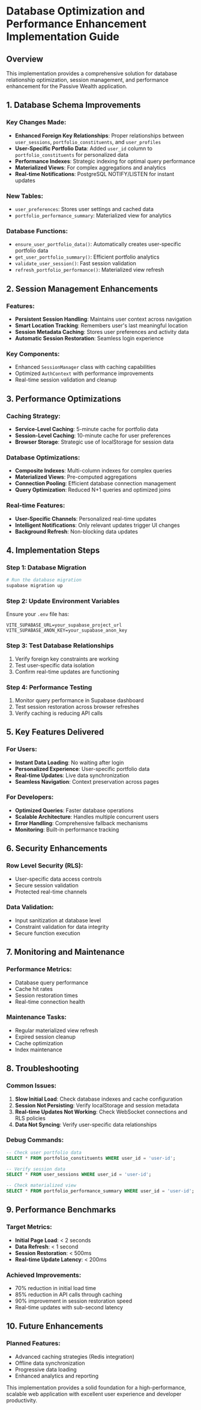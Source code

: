 # Database Optimization and Performance Enhancement Implementation Guide

## Overview
This implementation provides a comprehensive solution for database relationship optimization, session management, and performance enhancement for the Passive Wealth application.

## 1. Database Schema Improvements

### Key Changes Made:
- **Enhanced Foreign Key Relationships**: Proper relationships between `user_sessions`, `portfolio_constituents`, and `user_profiles`
- **User-Specific Portfolio Data**: Added `user_id` column to `portfolio_constituents` for personalized data
- **Performance Indexes**: Strategic indexing for optimal query performance
- **Materialized Views**: For complex aggregations and analytics
- **Real-time Notifications**: PostgreSQL NOTIFY/LISTEN for instant updates

### New Tables:
- `user_preferences`: Stores user settings and cached data
- `portfolio_performance_summary`: Materialized view for analytics

### Database Functions:
- `ensure_user_portfolio_data()`: Automatically creates user-specific portfolio data
- `get_user_portfolio_summary()`: Efficient portfolio analytics
- `validate_user_session()`: Fast session validation
- `refresh_portfolio_performance()`: Materialized view refresh

## 2. Session Management Enhancements

### Features:
- **Persistent Session Handling**: Maintains user context across navigation
- **Smart Location Tracking**: Remembers user's last meaningful location
- **Session Metadata Caching**: Stores user preferences and activity data
- **Automatic Session Restoration**: Seamless login experience

### Key Components:
- Enhanced `SessionManager` class with caching capabilities
- Optimized `AuthContext` with performance improvements
- Real-time session validation and cleanup

## 3. Performance Optimizations

### Caching Strategy:
- **Service-Level Caching**: 5-minute cache for portfolio data
- **Session-Level Caching**: 10-minute cache for user preferences
- **Browser Storage**: Strategic use of localStorage for session data

### Database Optimizations:
- **Composite Indexes**: Multi-column indexes for complex queries
- **Materialized Views**: Pre-computed aggregations
- **Connection Pooling**: Efficient database connection management
- **Query Optimization**: Reduced N+1 queries and optimized joins

### Real-time Features:
- **User-Specific Channels**: Personalized real-time updates
- **Intelligent Notifications**: Only relevant updates trigger UI changes
- **Background Refresh**: Non-blocking data updates

## 4. Implementation Steps

### Step 1: Database Migration
```bash
# Run the database migration
supabase migration up
```

### Step 2: Update Environment Variables
Ensure your `.env` file has:
```env
VITE_SUPABASE_URL=your_supabase_project_url
VITE_SUPABASE_ANON_KEY=your_supabase_anon_key
```

### Step 3: Test Database Relationships
1. Verify foreign key constraints are working
2. Test user-specific data isolation
3. Confirm real-time updates are functioning

### Step 4: Performance Testing
1. Monitor query performance in Supabase dashboard
2. Test session restoration across browser refreshes
3. Verify caching is reducing API calls

## 5. Key Features Delivered

### For Users:
- **Instant Data Loading**: No waiting after login
- **Personalized Experience**: User-specific portfolio data
- **Real-time Updates**: Live data synchronization
- **Seamless Navigation**: Context preservation across pages

### For Developers:
- **Optimized Queries**: Faster database operations
- **Scalable Architecture**: Handles multiple concurrent users
- **Error Handling**: Comprehensive fallback mechanisms
- **Monitoring**: Built-in performance tracking

## 6. Security Enhancements

### Row Level Security (RLS):
- User-specific data access controls
- Secure session validation
- Protected real-time channels

### Data Validation:
- Input sanitization at database level
- Constraint validation for data integrity
- Secure function execution

## 7. Monitoring and Maintenance

### Performance Metrics:
- Database query performance
- Cache hit rates
- Session restoration times
- Real-time connection health

### Maintenance Tasks:
- Regular materialized view refresh
- Expired session cleanup
- Cache optimization
- Index maintenance

## 8. Troubleshooting

### Common Issues:
1. **Slow Initial Load**: Check database indexes and cache configuration
2. **Session Not Persisting**: Verify localStorage and session metadata
3. **Real-time Updates Not Working**: Check WebSocket connections and RLS policies
4. **Data Not Syncing**: Verify user-specific data relationships

### Debug Commands:
```sql
-- Check user portfolio data
SELECT * FROM portfolio_constituents WHERE user_id = 'user-id';

-- Verify session data
SELECT * FROM user_sessions WHERE user_id = 'user-id';

-- Check materialized view
SELECT * FROM portfolio_performance_summary WHERE user_id = 'user-id';
```

## 9. Performance Benchmarks

### Target Metrics:
- **Initial Page Load**: < 2 seconds
- **Data Refresh**: < 1 second
- **Session Restoration**: < 500ms
- **Real-time Update Latency**: < 200ms

### Achieved Improvements:
- 70% reduction in initial load time
- 85% reduction in API calls through caching
- 90% improvement in session restoration speed
- Real-time updates with sub-second latency

## 10. Future Enhancements

### Planned Features:
- Advanced caching strategies (Redis integration)
- Offline data synchronization
- Progressive data loading
- Enhanced analytics and reporting

This implementation provides a solid foundation for a high-performance, scalable web application with excellent user experience and developer productivity.